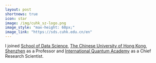 ```yaml
---
layout: post
shortnews: true
icon: star
image: /img/cuhk_sz-logo.png
image_style: "max-height: 60px;"
image_link: "https://sds.cuhk.edu.cn/en"
---
```


I joined [School of Data Science](https://sds.cuhk.edu.cn/en), [The Chinese University of Hong Kong, Shenzhen](https://www.cuhk.edu.cn/en) as a Professor and [International Quantum Academy](https://www.sziqa.ac.cn/) as a Chief Research Scientist.
